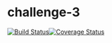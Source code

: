 # challenge-3

[![Build Status](https://travis-ci.com/chiboycalix/challenge-3.svg?branch=develop)](https://travis-ci.com/chiboycalix/challenge-3)[![Coverage Status](https://coveralls.io/repos/github/chiboycalix/challenge-3/badge.svg?branch=develop)](https://coveralls.io/github/chiboycalix/challenge-3?branch=develop)